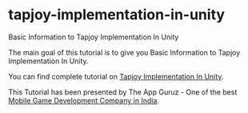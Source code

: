 # tapjoy-implementation-in-unity

Basic Information to Tapjoy Implementation In Unity

The main goal of this tutorial is to give you Basic Information to Tapjoy Implementation In Unity.

You can find complete tutorial on [Tapjoy Implementation In Unity](http://www.theappguruz.com/unity/tapjoy-implementation-in-unity/).

This Tutorial has been presented by The App Guruz - One of the best [Mobile Game Development Company in India](http://www.theappguruz.com/3d-game-development/).
